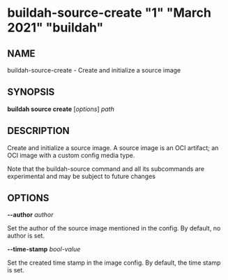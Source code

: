 # buildah-source-create "1" "March 2021" "buildah"

## NAME
buildah\-source\-create - Create and initialize a source image

## SYNOPSIS
**buildah source create** [*options*] *path*

## DESCRIPTION
Create and initialize a source image.  A source image is an OCI artifact; an
OCI image with a custom config media type.

Note that the buildah-source command and all its subcommands are experimental
and may be subject to future changes

## OPTIONS
**--author** *author*

Set the author of the source image mentioned in the config.  By default, no author is set.

**--time-stamp** *bool-value*

Set the created time stamp in the image config.  By default, the time stamp is set.
